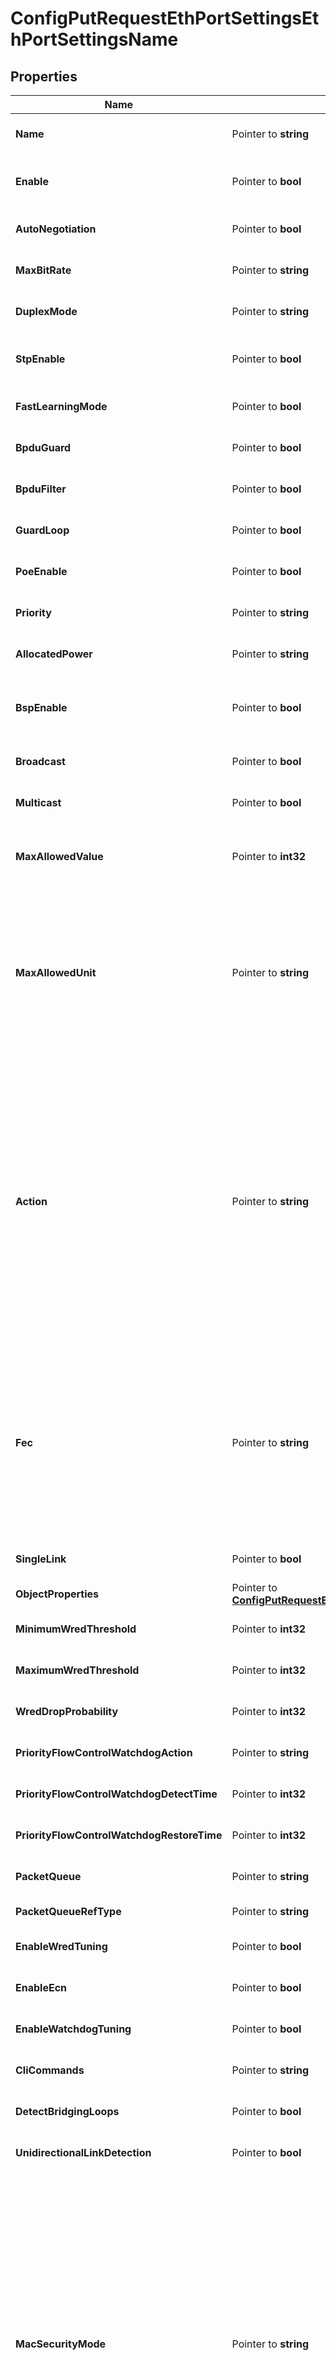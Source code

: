 # ConfigPutRequestEthPortSettingsEthPortSettingsName

## Properties

Name | Type | Description | Notes
------------ | ------------- | ------------- | -------------
**Name** | Pointer to **string** | Object Name. Must be unique. | [optional] [default to ""]
**Enable** | Pointer to **bool** | Enable object. It&#39;s highly recommended to set this value to true so that validation on the object will be ran. | [optional] [default to false]
**AutoNegotiation** | Pointer to **bool** | Indicates if duplex mode should be auto negotiated | [optional] [default to true]
**MaxBitRate** | Pointer to **string** | Maximum Bit Rate allowed | [optional] [default to "-1"]
**DuplexMode** | Pointer to **string** | Duplex Mode | [optional] [default to "Auto"]
**StpEnable** | Pointer to **bool** | Enable Spanning Tree on the port.  Note: the Spanning Tree Type (VLAN, Port, MST) is controlled in the Site Settings | [optional] [default to false]
**FastLearningMode** | Pointer to **bool** | Enable Immediate Transition to Forwarding | [optional] [default to true]
**BpduGuard** | Pointer to **bool** | Block port on BPDU Receive | [optional] [default to false]
**BpduFilter** | Pointer to **bool** | Drop all Rx and Tx BPDUs | [optional] [default to false]
**GuardLoop** | Pointer to **bool** | Enable Cisco Guard Loop | [optional] [default to false]
**PoeEnable** | Pointer to **bool** | PoE Enable | [optional] [default to false]
**Priority** | Pointer to **string** | Priority given when assigning power in a limited power situation | [optional] [default to "High"]
**AllocatedPower** | Pointer to **string** | Power the PoE system will attempt to allocate on this port | [optional] [default to "0.0"]
**BspEnable** | Pointer to **bool** | Enable Traffic Storm Protection which prevents excessive broadcast/multicast/unknown-unicast traffic from overwhelming the Switch CPU | [optional] [default to false]
**Broadcast** | Pointer to **bool** | Broadcast | [optional] [default to true]
**Multicast** | Pointer to **bool** | Multicast | [optional] [default to true]
**MaxAllowedValue** | Pointer to **int32** | Max Percentage of the ports bandwidth allowed for broadcast/multicast/unknown-unicast traffic before invoking the protective action | [optional] [default to 1000]
**MaxAllowedUnit** | Pointer to **string** | Max Percentage of the ports bandwidth allowed for broadcast/multicast/unknown-unicast traffic before invoking the protective action &lt;br&gt;                                                 &lt;div class&#x3D;\&quot;tab\&quot;&gt;                                                     %: Percentage.&lt;br&gt;                                                     kbps: kilobits per second &lt;br&gt;                                                     mbps: megabits per second &lt;br&gt;                                                     gbps: gigabits per second &lt;br&gt;                                                     pps: packet per second &lt;br&gt;                                                     kpps: kilopacket per second &lt;br&gt;                                                 &lt;/div&gt;                                                  | [optional] [default to "pps"]
**Action** | Pointer to **string** | Action taken if broadcast/multicast/unknown-unicast traffic excedes the Max. One of: &lt;br&gt;                                                 &lt;div class&#x3D;\&quot;tab\&quot;&gt;                                                     Protect: Broadcast/Multicast packets beyond the percent rate are silently dropped. QOS drop counters should indicate the drops.&lt;br&gt;&lt;br&gt;                                                     Restrict: Broadcast/Multicast packets beyond the percent rate are dropped. QOS drop counters should indicate the drops.                                                     Alarm is raised . Alarm automatically clears when rate is below configured threshold. &lt;br&gt;&lt;br&gt;                                                     Shutdown: Alarm is raised and port is taken out of service. User must administratively Disable and Enable the port to restore service. &lt;br&gt;                                                 &lt;/div&gt;                                              | [optional] [default to "Protect"]
**Fec** | Pointer to **string** | FEC is Forward Error Correction which is error correction on the fiber link.                                                 &lt;div class&#x3D;\&quot;tab\&quot;&gt;                                                     Any: Allows switch Negotiation between FC and RS &lt;br&gt;                                                     None: Disables FEC on an interface.&lt;br&gt;                                                     FC: Enables FEC on supported interfaces. FC stands for fire code.&lt;br&gt;                                                     RS: Enables FEC on supported interfaces. RS stands for Reed-Solomon code. &lt;br&gt;                                                     None: VnetC doesn&#39;t alter the Switch Value.&lt;br&gt;                                                 &lt;/div&gt;                                              | [optional] [default to "unaltered"]
**SingleLink** | Pointer to **bool** | Ports with this setting will be disabled when link state tracking takes effect | [optional] [default to false]
**ObjectProperties** | Pointer to [**ConfigPutRequestEthPortSettingsEthPortSettingsNameObjectProperties**](ConfigPutRequestEthPortSettingsEthPortSettingsNameObjectProperties.md) |  | [optional] 
**MinimumWredThreshold** | Pointer to **int32** | A value between 1 to 12480(in KiloBytes) | [optional] [default to 1]
**MaximumWredThreshold** | Pointer to **int32** | A value between 1 to 12480(in KiloBytes) | [optional] [default to 1]
**WredDropProbability** | Pointer to **int32** | A value between 0 to 100 | [optional] [default to 0]
**PriorityFlowControlWatchdogAction** | Pointer to **string** | Ports with this setting will be disabled when link state tracking takes effect | [optional] [default to "DROP"]
**PriorityFlowControlWatchdogDetectTime** | Pointer to **int32** | A value between 100 to 5000 | [optional] [default to 100]
**PriorityFlowControlWatchdogRestoreTime** | Pointer to **int32** | A value between 100 to 60000 | [optional] [default to 100]
**PacketQueue** | Pointer to **string** | Packet Queue | [optional] [default to ""]
**PacketQueueRefType** | Pointer to **string** | Object type for packet_queue field | [optional] 
**EnableWredTuning** | Pointer to **bool** | Enables custom tuning of WRED values. Uncheck to use Switch default values. | [optional] [default to false]
**EnableEcn** | Pointer to **bool** | Enables Explicit Congestion Notification for WRED. | [optional] [default to true]
**EnableWatchdogTuning** | Pointer to **bool** | Enables custom tuning of Watchdog values. Uncheck to use Switch default values. | [optional] [default to false]
**CliCommands** | Pointer to **string** | CLI Commands | [optional] [default to ""]
**DetectBridgingLoops** | Pointer to **bool** | Enable Detection of Bridging Loops | [optional] [default to false]
**UnidirectionalLinkDetection** | Pointer to **bool** | Enable Detection of Unidirectional Link | [optional] [default to false]
**MacSecurityMode** | Pointer to **string** | Dynamic - MACs are learned and aged normally up to the limit. &lt;br&gt;                                 &lt;div class&#x3D;\&quot;tab\&quot;&gt;                                     Packets will be dropped from clients exceeding the limit. &lt;br&gt;                                     Once a client ages out, a new client can take its slot. &lt;br&gt;                                     When the port goes operationally down (disconnecting or disabling), the MACs will be flushed.&lt;br&gt;                                 &lt;/div&gt;                             Sticky - Semi permenant learning. &lt;br&gt;                                 &lt;div class&#x3D;\&quot;tab\&quot;&gt;                                     Packets will be dropped from clients exceeding the limit. &lt;br&gt;                                     Addresses do not age out or move within the same switch. &lt;br&gt;                                     Operationally downing a port (disconnecting) does NOT flush the entries. &lt;br&gt;                                     Learned MACs can only be flushed by administratively taking the port down or rebooting the switch.                                 &lt;/div&gt; | [optional] [default to "disabled"]
**MacLimit** | Pointer to **int32** | Between 1-1000 | [optional] [default to 1000]
**SecurityViolationAction** | Pointer to **string** | Protect - All packets are dropped from clients above the MAC Limit. &lt;br&gt;                                 &lt;div class&#x3D;\&quot;tab\&quot;&gt;                                     Exceeding the limit is not alarmed. &lt;br&gt;                                 &lt;/div&gt;                             Restrict - All packets are dropped from clients above the MAC Limit. &lt;br&gt;                                 &lt;div class&#x3D;\&quot;tab\&quot;&gt;                                     Alarm is raised while attempts to exceed limit are active (MAC has not aged). Alarm automatically clears. &lt;br&gt;                                 &lt;/div&gt;                             Shutdown - Alarm is raised and port is taken down if attempt to exceed MAC limit is made. &lt;br&gt;                                 &lt;div class&#x3D;\&quot;tab\&quot;&gt;                                     User must administratively Disable and Enable the port to restore service.                                 &lt;/div&gt; | [optional] [default to "protect"]
**AgingType** | Pointer to **string** | Limit MAC authentication based on inactivity or on absolute time. See Also Aging Time | [optional] [default to "absolute"]
**AgingTime** | Pointer to **int32** | In minutes, how long the client will stay authenticated. See Also Aging Type | [optional] [default to 0]
**LldpEnable** | Pointer to **bool** | LLDP enable | [optional] [default to true]
**LldpMode** | Pointer to **string** | LLDP mode.  Enables LLDP Rx and/or LLDP Tx | [optional] [default to "RxAndTx"]
**LldpMedEnable** | Pointer to **bool** | LLDP med enable | [optional] [default to false]
**LldpMed** | Pointer to [**[]ConfigPutRequestEthPortSettingsEthPortSettingsNameLldpMedInner**](ConfigPutRequestEthPortSettingsEthPortSettingsNameLldpMedInner.md) |  | [optional] 

## Methods

### NewConfigPutRequestEthPortSettingsEthPortSettingsName

`func NewConfigPutRequestEthPortSettingsEthPortSettingsName() *ConfigPutRequestEthPortSettingsEthPortSettingsName`

NewConfigPutRequestEthPortSettingsEthPortSettingsName instantiates a new ConfigPutRequestEthPortSettingsEthPortSettingsName object
This constructor will assign default values to properties that have it defined,
and makes sure properties required by API are set, but the set of arguments
will change when the set of required properties is changed

### NewConfigPutRequestEthPortSettingsEthPortSettingsNameWithDefaults

`func NewConfigPutRequestEthPortSettingsEthPortSettingsNameWithDefaults() *ConfigPutRequestEthPortSettingsEthPortSettingsName`

NewConfigPutRequestEthPortSettingsEthPortSettingsNameWithDefaults instantiates a new ConfigPutRequestEthPortSettingsEthPortSettingsName object
This constructor will only assign default values to properties that have it defined,
but it doesn't guarantee that properties required by API are set

### GetName

`func (o *ConfigPutRequestEthPortSettingsEthPortSettingsName) GetName() string`

GetName returns the Name field if non-nil, zero value otherwise.

### GetNameOk

`func (o *ConfigPutRequestEthPortSettingsEthPortSettingsName) GetNameOk() (*string, bool)`

GetNameOk returns a tuple with the Name field if it's non-nil, zero value otherwise
and a boolean to check if the value has been set.

### SetName

`func (o *ConfigPutRequestEthPortSettingsEthPortSettingsName) SetName(v string)`

SetName sets Name field to given value.

### HasName

`func (o *ConfigPutRequestEthPortSettingsEthPortSettingsName) HasName() bool`

HasName returns a boolean if a field has been set.

### GetEnable

`func (o *ConfigPutRequestEthPortSettingsEthPortSettingsName) GetEnable() bool`

GetEnable returns the Enable field if non-nil, zero value otherwise.

### GetEnableOk

`func (o *ConfigPutRequestEthPortSettingsEthPortSettingsName) GetEnableOk() (*bool, bool)`

GetEnableOk returns a tuple with the Enable field if it's non-nil, zero value otherwise
and a boolean to check if the value has been set.

### SetEnable

`func (o *ConfigPutRequestEthPortSettingsEthPortSettingsName) SetEnable(v bool)`

SetEnable sets Enable field to given value.

### HasEnable

`func (o *ConfigPutRequestEthPortSettingsEthPortSettingsName) HasEnable() bool`

HasEnable returns a boolean if a field has been set.

### GetAutoNegotiation

`func (o *ConfigPutRequestEthPortSettingsEthPortSettingsName) GetAutoNegotiation() bool`

GetAutoNegotiation returns the AutoNegotiation field if non-nil, zero value otherwise.

### GetAutoNegotiationOk

`func (o *ConfigPutRequestEthPortSettingsEthPortSettingsName) GetAutoNegotiationOk() (*bool, bool)`

GetAutoNegotiationOk returns a tuple with the AutoNegotiation field if it's non-nil, zero value otherwise
and a boolean to check if the value has been set.

### SetAutoNegotiation

`func (o *ConfigPutRequestEthPortSettingsEthPortSettingsName) SetAutoNegotiation(v bool)`

SetAutoNegotiation sets AutoNegotiation field to given value.

### HasAutoNegotiation

`func (o *ConfigPutRequestEthPortSettingsEthPortSettingsName) HasAutoNegotiation() bool`

HasAutoNegotiation returns a boolean if a field has been set.

### GetMaxBitRate

`func (o *ConfigPutRequestEthPortSettingsEthPortSettingsName) GetMaxBitRate() string`

GetMaxBitRate returns the MaxBitRate field if non-nil, zero value otherwise.

### GetMaxBitRateOk

`func (o *ConfigPutRequestEthPortSettingsEthPortSettingsName) GetMaxBitRateOk() (*string, bool)`

GetMaxBitRateOk returns a tuple with the MaxBitRate field if it's non-nil, zero value otherwise
and a boolean to check if the value has been set.

### SetMaxBitRate

`func (o *ConfigPutRequestEthPortSettingsEthPortSettingsName) SetMaxBitRate(v string)`

SetMaxBitRate sets MaxBitRate field to given value.

### HasMaxBitRate

`func (o *ConfigPutRequestEthPortSettingsEthPortSettingsName) HasMaxBitRate() bool`

HasMaxBitRate returns a boolean if a field has been set.

### GetDuplexMode

`func (o *ConfigPutRequestEthPortSettingsEthPortSettingsName) GetDuplexMode() string`

GetDuplexMode returns the DuplexMode field if non-nil, zero value otherwise.

### GetDuplexModeOk

`func (o *ConfigPutRequestEthPortSettingsEthPortSettingsName) GetDuplexModeOk() (*string, bool)`

GetDuplexModeOk returns a tuple with the DuplexMode field if it's non-nil, zero value otherwise
and a boolean to check if the value has been set.

### SetDuplexMode

`func (o *ConfigPutRequestEthPortSettingsEthPortSettingsName) SetDuplexMode(v string)`

SetDuplexMode sets DuplexMode field to given value.

### HasDuplexMode

`func (o *ConfigPutRequestEthPortSettingsEthPortSettingsName) HasDuplexMode() bool`

HasDuplexMode returns a boolean if a field has been set.

### GetStpEnable

`func (o *ConfigPutRequestEthPortSettingsEthPortSettingsName) GetStpEnable() bool`

GetStpEnable returns the StpEnable field if non-nil, zero value otherwise.

### GetStpEnableOk

`func (o *ConfigPutRequestEthPortSettingsEthPortSettingsName) GetStpEnableOk() (*bool, bool)`

GetStpEnableOk returns a tuple with the StpEnable field if it's non-nil, zero value otherwise
and a boolean to check if the value has been set.

### SetStpEnable

`func (o *ConfigPutRequestEthPortSettingsEthPortSettingsName) SetStpEnable(v bool)`

SetStpEnable sets StpEnable field to given value.

### HasStpEnable

`func (o *ConfigPutRequestEthPortSettingsEthPortSettingsName) HasStpEnable() bool`

HasStpEnable returns a boolean if a field has been set.

### GetFastLearningMode

`func (o *ConfigPutRequestEthPortSettingsEthPortSettingsName) GetFastLearningMode() bool`

GetFastLearningMode returns the FastLearningMode field if non-nil, zero value otherwise.

### GetFastLearningModeOk

`func (o *ConfigPutRequestEthPortSettingsEthPortSettingsName) GetFastLearningModeOk() (*bool, bool)`

GetFastLearningModeOk returns a tuple with the FastLearningMode field if it's non-nil, zero value otherwise
and a boolean to check if the value has been set.

### SetFastLearningMode

`func (o *ConfigPutRequestEthPortSettingsEthPortSettingsName) SetFastLearningMode(v bool)`

SetFastLearningMode sets FastLearningMode field to given value.

### HasFastLearningMode

`func (o *ConfigPutRequestEthPortSettingsEthPortSettingsName) HasFastLearningMode() bool`

HasFastLearningMode returns a boolean if a field has been set.

### GetBpduGuard

`func (o *ConfigPutRequestEthPortSettingsEthPortSettingsName) GetBpduGuard() bool`

GetBpduGuard returns the BpduGuard field if non-nil, zero value otherwise.

### GetBpduGuardOk

`func (o *ConfigPutRequestEthPortSettingsEthPortSettingsName) GetBpduGuardOk() (*bool, bool)`

GetBpduGuardOk returns a tuple with the BpduGuard field if it's non-nil, zero value otherwise
and a boolean to check if the value has been set.

### SetBpduGuard

`func (o *ConfigPutRequestEthPortSettingsEthPortSettingsName) SetBpduGuard(v bool)`

SetBpduGuard sets BpduGuard field to given value.

### HasBpduGuard

`func (o *ConfigPutRequestEthPortSettingsEthPortSettingsName) HasBpduGuard() bool`

HasBpduGuard returns a boolean if a field has been set.

### GetBpduFilter

`func (o *ConfigPutRequestEthPortSettingsEthPortSettingsName) GetBpduFilter() bool`

GetBpduFilter returns the BpduFilter field if non-nil, zero value otherwise.

### GetBpduFilterOk

`func (o *ConfigPutRequestEthPortSettingsEthPortSettingsName) GetBpduFilterOk() (*bool, bool)`

GetBpduFilterOk returns a tuple with the BpduFilter field if it's non-nil, zero value otherwise
and a boolean to check if the value has been set.

### SetBpduFilter

`func (o *ConfigPutRequestEthPortSettingsEthPortSettingsName) SetBpduFilter(v bool)`

SetBpduFilter sets BpduFilter field to given value.

### HasBpduFilter

`func (o *ConfigPutRequestEthPortSettingsEthPortSettingsName) HasBpduFilter() bool`

HasBpduFilter returns a boolean if a field has been set.

### GetGuardLoop

`func (o *ConfigPutRequestEthPortSettingsEthPortSettingsName) GetGuardLoop() bool`

GetGuardLoop returns the GuardLoop field if non-nil, zero value otherwise.

### GetGuardLoopOk

`func (o *ConfigPutRequestEthPortSettingsEthPortSettingsName) GetGuardLoopOk() (*bool, bool)`

GetGuardLoopOk returns a tuple with the GuardLoop field if it's non-nil, zero value otherwise
and a boolean to check if the value has been set.

### SetGuardLoop

`func (o *ConfigPutRequestEthPortSettingsEthPortSettingsName) SetGuardLoop(v bool)`

SetGuardLoop sets GuardLoop field to given value.

### HasGuardLoop

`func (o *ConfigPutRequestEthPortSettingsEthPortSettingsName) HasGuardLoop() bool`

HasGuardLoop returns a boolean if a field has been set.

### GetPoeEnable

`func (o *ConfigPutRequestEthPortSettingsEthPortSettingsName) GetPoeEnable() bool`

GetPoeEnable returns the PoeEnable field if non-nil, zero value otherwise.

### GetPoeEnableOk

`func (o *ConfigPutRequestEthPortSettingsEthPortSettingsName) GetPoeEnableOk() (*bool, bool)`

GetPoeEnableOk returns a tuple with the PoeEnable field if it's non-nil, zero value otherwise
and a boolean to check if the value has been set.

### SetPoeEnable

`func (o *ConfigPutRequestEthPortSettingsEthPortSettingsName) SetPoeEnable(v bool)`

SetPoeEnable sets PoeEnable field to given value.

### HasPoeEnable

`func (o *ConfigPutRequestEthPortSettingsEthPortSettingsName) HasPoeEnable() bool`

HasPoeEnable returns a boolean if a field has been set.

### GetPriority

`func (o *ConfigPutRequestEthPortSettingsEthPortSettingsName) GetPriority() string`

GetPriority returns the Priority field if non-nil, zero value otherwise.

### GetPriorityOk

`func (o *ConfigPutRequestEthPortSettingsEthPortSettingsName) GetPriorityOk() (*string, bool)`

GetPriorityOk returns a tuple with the Priority field if it's non-nil, zero value otherwise
and a boolean to check if the value has been set.

### SetPriority

`func (o *ConfigPutRequestEthPortSettingsEthPortSettingsName) SetPriority(v string)`

SetPriority sets Priority field to given value.

### HasPriority

`func (o *ConfigPutRequestEthPortSettingsEthPortSettingsName) HasPriority() bool`

HasPriority returns a boolean if a field has been set.

### GetAllocatedPower

`func (o *ConfigPutRequestEthPortSettingsEthPortSettingsName) GetAllocatedPower() string`

GetAllocatedPower returns the AllocatedPower field if non-nil, zero value otherwise.

### GetAllocatedPowerOk

`func (o *ConfigPutRequestEthPortSettingsEthPortSettingsName) GetAllocatedPowerOk() (*string, bool)`

GetAllocatedPowerOk returns a tuple with the AllocatedPower field if it's non-nil, zero value otherwise
and a boolean to check if the value has been set.

### SetAllocatedPower

`func (o *ConfigPutRequestEthPortSettingsEthPortSettingsName) SetAllocatedPower(v string)`

SetAllocatedPower sets AllocatedPower field to given value.

### HasAllocatedPower

`func (o *ConfigPutRequestEthPortSettingsEthPortSettingsName) HasAllocatedPower() bool`

HasAllocatedPower returns a boolean if a field has been set.

### GetBspEnable

`func (o *ConfigPutRequestEthPortSettingsEthPortSettingsName) GetBspEnable() bool`

GetBspEnable returns the BspEnable field if non-nil, zero value otherwise.

### GetBspEnableOk

`func (o *ConfigPutRequestEthPortSettingsEthPortSettingsName) GetBspEnableOk() (*bool, bool)`

GetBspEnableOk returns a tuple with the BspEnable field if it's non-nil, zero value otherwise
and a boolean to check if the value has been set.

### SetBspEnable

`func (o *ConfigPutRequestEthPortSettingsEthPortSettingsName) SetBspEnable(v bool)`

SetBspEnable sets BspEnable field to given value.

### HasBspEnable

`func (o *ConfigPutRequestEthPortSettingsEthPortSettingsName) HasBspEnable() bool`

HasBspEnable returns a boolean if a field has been set.

### GetBroadcast

`func (o *ConfigPutRequestEthPortSettingsEthPortSettingsName) GetBroadcast() bool`

GetBroadcast returns the Broadcast field if non-nil, zero value otherwise.

### GetBroadcastOk

`func (o *ConfigPutRequestEthPortSettingsEthPortSettingsName) GetBroadcastOk() (*bool, bool)`

GetBroadcastOk returns a tuple with the Broadcast field if it's non-nil, zero value otherwise
and a boolean to check if the value has been set.

### SetBroadcast

`func (o *ConfigPutRequestEthPortSettingsEthPortSettingsName) SetBroadcast(v bool)`

SetBroadcast sets Broadcast field to given value.

### HasBroadcast

`func (o *ConfigPutRequestEthPortSettingsEthPortSettingsName) HasBroadcast() bool`

HasBroadcast returns a boolean if a field has been set.

### GetMulticast

`func (o *ConfigPutRequestEthPortSettingsEthPortSettingsName) GetMulticast() bool`

GetMulticast returns the Multicast field if non-nil, zero value otherwise.

### GetMulticastOk

`func (o *ConfigPutRequestEthPortSettingsEthPortSettingsName) GetMulticastOk() (*bool, bool)`

GetMulticastOk returns a tuple with the Multicast field if it's non-nil, zero value otherwise
and a boolean to check if the value has been set.

### SetMulticast

`func (o *ConfigPutRequestEthPortSettingsEthPortSettingsName) SetMulticast(v bool)`

SetMulticast sets Multicast field to given value.

### HasMulticast

`func (o *ConfigPutRequestEthPortSettingsEthPortSettingsName) HasMulticast() bool`

HasMulticast returns a boolean if a field has been set.

### GetMaxAllowedValue

`func (o *ConfigPutRequestEthPortSettingsEthPortSettingsName) GetMaxAllowedValue() int32`

GetMaxAllowedValue returns the MaxAllowedValue field if non-nil, zero value otherwise.

### GetMaxAllowedValueOk

`func (o *ConfigPutRequestEthPortSettingsEthPortSettingsName) GetMaxAllowedValueOk() (*int32, bool)`

GetMaxAllowedValueOk returns a tuple with the MaxAllowedValue field if it's non-nil, zero value otherwise
and a boolean to check if the value has been set.

### SetMaxAllowedValue

`func (o *ConfigPutRequestEthPortSettingsEthPortSettingsName) SetMaxAllowedValue(v int32)`

SetMaxAllowedValue sets MaxAllowedValue field to given value.

### HasMaxAllowedValue

`func (o *ConfigPutRequestEthPortSettingsEthPortSettingsName) HasMaxAllowedValue() bool`

HasMaxAllowedValue returns a boolean if a field has been set.

### GetMaxAllowedUnit

`func (o *ConfigPutRequestEthPortSettingsEthPortSettingsName) GetMaxAllowedUnit() string`

GetMaxAllowedUnit returns the MaxAllowedUnit field if non-nil, zero value otherwise.

### GetMaxAllowedUnitOk

`func (o *ConfigPutRequestEthPortSettingsEthPortSettingsName) GetMaxAllowedUnitOk() (*string, bool)`

GetMaxAllowedUnitOk returns a tuple with the MaxAllowedUnit field if it's non-nil, zero value otherwise
and a boolean to check if the value has been set.

### SetMaxAllowedUnit

`func (o *ConfigPutRequestEthPortSettingsEthPortSettingsName) SetMaxAllowedUnit(v string)`

SetMaxAllowedUnit sets MaxAllowedUnit field to given value.

### HasMaxAllowedUnit

`func (o *ConfigPutRequestEthPortSettingsEthPortSettingsName) HasMaxAllowedUnit() bool`

HasMaxAllowedUnit returns a boolean if a field has been set.

### GetAction

`func (o *ConfigPutRequestEthPortSettingsEthPortSettingsName) GetAction() string`

GetAction returns the Action field if non-nil, zero value otherwise.

### GetActionOk

`func (o *ConfigPutRequestEthPortSettingsEthPortSettingsName) GetActionOk() (*string, bool)`

GetActionOk returns a tuple with the Action field if it's non-nil, zero value otherwise
and a boolean to check if the value has been set.

### SetAction

`func (o *ConfigPutRequestEthPortSettingsEthPortSettingsName) SetAction(v string)`

SetAction sets Action field to given value.

### HasAction

`func (o *ConfigPutRequestEthPortSettingsEthPortSettingsName) HasAction() bool`

HasAction returns a boolean if a field has been set.

### GetFec

`func (o *ConfigPutRequestEthPortSettingsEthPortSettingsName) GetFec() string`

GetFec returns the Fec field if non-nil, zero value otherwise.

### GetFecOk

`func (o *ConfigPutRequestEthPortSettingsEthPortSettingsName) GetFecOk() (*string, bool)`

GetFecOk returns a tuple with the Fec field if it's non-nil, zero value otherwise
and a boolean to check if the value has been set.

### SetFec

`func (o *ConfigPutRequestEthPortSettingsEthPortSettingsName) SetFec(v string)`

SetFec sets Fec field to given value.

### HasFec

`func (o *ConfigPutRequestEthPortSettingsEthPortSettingsName) HasFec() bool`

HasFec returns a boolean if a field has been set.

### GetSingleLink

`func (o *ConfigPutRequestEthPortSettingsEthPortSettingsName) GetSingleLink() bool`

GetSingleLink returns the SingleLink field if non-nil, zero value otherwise.

### GetSingleLinkOk

`func (o *ConfigPutRequestEthPortSettingsEthPortSettingsName) GetSingleLinkOk() (*bool, bool)`

GetSingleLinkOk returns a tuple with the SingleLink field if it's non-nil, zero value otherwise
and a boolean to check if the value has been set.

### SetSingleLink

`func (o *ConfigPutRequestEthPortSettingsEthPortSettingsName) SetSingleLink(v bool)`

SetSingleLink sets SingleLink field to given value.

### HasSingleLink

`func (o *ConfigPutRequestEthPortSettingsEthPortSettingsName) HasSingleLink() bool`

HasSingleLink returns a boolean if a field has been set.

### GetObjectProperties

`func (o *ConfigPutRequestEthPortSettingsEthPortSettingsName) GetObjectProperties() ConfigPutRequestEthPortSettingsEthPortSettingsNameObjectProperties`

GetObjectProperties returns the ObjectProperties field if non-nil, zero value otherwise.

### GetObjectPropertiesOk

`func (o *ConfigPutRequestEthPortSettingsEthPortSettingsName) GetObjectPropertiesOk() (*ConfigPutRequestEthPortSettingsEthPortSettingsNameObjectProperties, bool)`

GetObjectPropertiesOk returns a tuple with the ObjectProperties field if it's non-nil, zero value otherwise
and a boolean to check if the value has been set.

### SetObjectProperties

`func (o *ConfigPutRequestEthPortSettingsEthPortSettingsName) SetObjectProperties(v ConfigPutRequestEthPortSettingsEthPortSettingsNameObjectProperties)`

SetObjectProperties sets ObjectProperties field to given value.

### HasObjectProperties

`func (o *ConfigPutRequestEthPortSettingsEthPortSettingsName) HasObjectProperties() bool`

HasObjectProperties returns a boolean if a field has been set.

### GetMinimumWredThreshold

`func (o *ConfigPutRequestEthPortSettingsEthPortSettingsName) GetMinimumWredThreshold() int32`

GetMinimumWredThreshold returns the MinimumWredThreshold field if non-nil, zero value otherwise.

### GetMinimumWredThresholdOk

`func (o *ConfigPutRequestEthPortSettingsEthPortSettingsName) GetMinimumWredThresholdOk() (*int32, bool)`

GetMinimumWredThresholdOk returns a tuple with the MinimumWredThreshold field if it's non-nil, zero value otherwise
and a boolean to check if the value has been set.

### SetMinimumWredThreshold

`func (o *ConfigPutRequestEthPortSettingsEthPortSettingsName) SetMinimumWredThreshold(v int32)`

SetMinimumWredThreshold sets MinimumWredThreshold field to given value.

### HasMinimumWredThreshold

`func (o *ConfigPutRequestEthPortSettingsEthPortSettingsName) HasMinimumWredThreshold() bool`

HasMinimumWredThreshold returns a boolean if a field has been set.

### GetMaximumWredThreshold

`func (o *ConfigPutRequestEthPortSettingsEthPortSettingsName) GetMaximumWredThreshold() int32`

GetMaximumWredThreshold returns the MaximumWredThreshold field if non-nil, zero value otherwise.

### GetMaximumWredThresholdOk

`func (o *ConfigPutRequestEthPortSettingsEthPortSettingsName) GetMaximumWredThresholdOk() (*int32, bool)`

GetMaximumWredThresholdOk returns a tuple with the MaximumWredThreshold field if it's non-nil, zero value otherwise
and a boolean to check if the value has been set.

### SetMaximumWredThreshold

`func (o *ConfigPutRequestEthPortSettingsEthPortSettingsName) SetMaximumWredThreshold(v int32)`

SetMaximumWredThreshold sets MaximumWredThreshold field to given value.

### HasMaximumWredThreshold

`func (o *ConfigPutRequestEthPortSettingsEthPortSettingsName) HasMaximumWredThreshold() bool`

HasMaximumWredThreshold returns a boolean if a field has been set.

### GetWredDropProbability

`func (o *ConfigPutRequestEthPortSettingsEthPortSettingsName) GetWredDropProbability() int32`

GetWredDropProbability returns the WredDropProbability field if non-nil, zero value otherwise.

### GetWredDropProbabilityOk

`func (o *ConfigPutRequestEthPortSettingsEthPortSettingsName) GetWredDropProbabilityOk() (*int32, bool)`

GetWredDropProbabilityOk returns a tuple with the WredDropProbability field if it's non-nil, zero value otherwise
and a boolean to check if the value has been set.

### SetWredDropProbability

`func (o *ConfigPutRequestEthPortSettingsEthPortSettingsName) SetWredDropProbability(v int32)`

SetWredDropProbability sets WredDropProbability field to given value.

### HasWredDropProbability

`func (o *ConfigPutRequestEthPortSettingsEthPortSettingsName) HasWredDropProbability() bool`

HasWredDropProbability returns a boolean if a field has been set.

### GetPriorityFlowControlWatchdogAction

`func (o *ConfigPutRequestEthPortSettingsEthPortSettingsName) GetPriorityFlowControlWatchdogAction() string`

GetPriorityFlowControlWatchdogAction returns the PriorityFlowControlWatchdogAction field if non-nil, zero value otherwise.

### GetPriorityFlowControlWatchdogActionOk

`func (o *ConfigPutRequestEthPortSettingsEthPortSettingsName) GetPriorityFlowControlWatchdogActionOk() (*string, bool)`

GetPriorityFlowControlWatchdogActionOk returns a tuple with the PriorityFlowControlWatchdogAction field if it's non-nil, zero value otherwise
and a boolean to check if the value has been set.

### SetPriorityFlowControlWatchdogAction

`func (o *ConfigPutRequestEthPortSettingsEthPortSettingsName) SetPriorityFlowControlWatchdogAction(v string)`

SetPriorityFlowControlWatchdogAction sets PriorityFlowControlWatchdogAction field to given value.

### HasPriorityFlowControlWatchdogAction

`func (o *ConfigPutRequestEthPortSettingsEthPortSettingsName) HasPriorityFlowControlWatchdogAction() bool`

HasPriorityFlowControlWatchdogAction returns a boolean if a field has been set.

### GetPriorityFlowControlWatchdogDetectTime

`func (o *ConfigPutRequestEthPortSettingsEthPortSettingsName) GetPriorityFlowControlWatchdogDetectTime() int32`

GetPriorityFlowControlWatchdogDetectTime returns the PriorityFlowControlWatchdogDetectTime field if non-nil, zero value otherwise.

### GetPriorityFlowControlWatchdogDetectTimeOk

`func (o *ConfigPutRequestEthPortSettingsEthPortSettingsName) GetPriorityFlowControlWatchdogDetectTimeOk() (*int32, bool)`

GetPriorityFlowControlWatchdogDetectTimeOk returns a tuple with the PriorityFlowControlWatchdogDetectTime field if it's non-nil, zero value otherwise
and a boolean to check if the value has been set.

### SetPriorityFlowControlWatchdogDetectTime

`func (o *ConfigPutRequestEthPortSettingsEthPortSettingsName) SetPriorityFlowControlWatchdogDetectTime(v int32)`

SetPriorityFlowControlWatchdogDetectTime sets PriorityFlowControlWatchdogDetectTime field to given value.

### HasPriorityFlowControlWatchdogDetectTime

`func (o *ConfigPutRequestEthPortSettingsEthPortSettingsName) HasPriorityFlowControlWatchdogDetectTime() bool`

HasPriorityFlowControlWatchdogDetectTime returns a boolean if a field has been set.

### GetPriorityFlowControlWatchdogRestoreTime

`func (o *ConfigPutRequestEthPortSettingsEthPortSettingsName) GetPriorityFlowControlWatchdogRestoreTime() int32`

GetPriorityFlowControlWatchdogRestoreTime returns the PriorityFlowControlWatchdogRestoreTime field if non-nil, zero value otherwise.

### GetPriorityFlowControlWatchdogRestoreTimeOk

`func (o *ConfigPutRequestEthPortSettingsEthPortSettingsName) GetPriorityFlowControlWatchdogRestoreTimeOk() (*int32, bool)`

GetPriorityFlowControlWatchdogRestoreTimeOk returns a tuple with the PriorityFlowControlWatchdogRestoreTime field if it's non-nil, zero value otherwise
and a boolean to check if the value has been set.

### SetPriorityFlowControlWatchdogRestoreTime

`func (o *ConfigPutRequestEthPortSettingsEthPortSettingsName) SetPriorityFlowControlWatchdogRestoreTime(v int32)`

SetPriorityFlowControlWatchdogRestoreTime sets PriorityFlowControlWatchdogRestoreTime field to given value.

### HasPriorityFlowControlWatchdogRestoreTime

`func (o *ConfigPutRequestEthPortSettingsEthPortSettingsName) HasPriorityFlowControlWatchdogRestoreTime() bool`

HasPriorityFlowControlWatchdogRestoreTime returns a boolean if a field has been set.

### GetPacketQueue

`func (o *ConfigPutRequestEthPortSettingsEthPortSettingsName) GetPacketQueue() string`

GetPacketQueue returns the PacketQueue field if non-nil, zero value otherwise.

### GetPacketQueueOk

`func (o *ConfigPutRequestEthPortSettingsEthPortSettingsName) GetPacketQueueOk() (*string, bool)`

GetPacketQueueOk returns a tuple with the PacketQueue field if it's non-nil, zero value otherwise
and a boolean to check if the value has been set.

### SetPacketQueue

`func (o *ConfigPutRequestEthPortSettingsEthPortSettingsName) SetPacketQueue(v string)`

SetPacketQueue sets PacketQueue field to given value.

### HasPacketQueue

`func (o *ConfigPutRequestEthPortSettingsEthPortSettingsName) HasPacketQueue() bool`

HasPacketQueue returns a boolean if a field has been set.

### GetPacketQueueRefType

`func (o *ConfigPutRequestEthPortSettingsEthPortSettingsName) GetPacketQueueRefType() string`

GetPacketQueueRefType returns the PacketQueueRefType field if non-nil, zero value otherwise.

### GetPacketQueueRefTypeOk

`func (o *ConfigPutRequestEthPortSettingsEthPortSettingsName) GetPacketQueueRefTypeOk() (*string, bool)`

GetPacketQueueRefTypeOk returns a tuple with the PacketQueueRefType field if it's non-nil, zero value otherwise
and a boolean to check if the value has been set.

### SetPacketQueueRefType

`func (o *ConfigPutRequestEthPortSettingsEthPortSettingsName) SetPacketQueueRefType(v string)`

SetPacketQueueRefType sets PacketQueueRefType field to given value.

### HasPacketQueueRefType

`func (o *ConfigPutRequestEthPortSettingsEthPortSettingsName) HasPacketQueueRefType() bool`

HasPacketQueueRefType returns a boolean if a field has been set.

### GetEnableWredTuning

`func (o *ConfigPutRequestEthPortSettingsEthPortSettingsName) GetEnableWredTuning() bool`

GetEnableWredTuning returns the EnableWredTuning field if non-nil, zero value otherwise.

### GetEnableWredTuningOk

`func (o *ConfigPutRequestEthPortSettingsEthPortSettingsName) GetEnableWredTuningOk() (*bool, bool)`

GetEnableWredTuningOk returns a tuple with the EnableWredTuning field if it's non-nil, zero value otherwise
and a boolean to check if the value has been set.

### SetEnableWredTuning

`func (o *ConfigPutRequestEthPortSettingsEthPortSettingsName) SetEnableWredTuning(v bool)`

SetEnableWredTuning sets EnableWredTuning field to given value.

### HasEnableWredTuning

`func (o *ConfigPutRequestEthPortSettingsEthPortSettingsName) HasEnableWredTuning() bool`

HasEnableWredTuning returns a boolean if a field has been set.

### GetEnableEcn

`func (o *ConfigPutRequestEthPortSettingsEthPortSettingsName) GetEnableEcn() bool`

GetEnableEcn returns the EnableEcn field if non-nil, zero value otherwise.

### GetEnableEcnOk

`func (o *ConfigPutRequestEthPortSettingsEthPortSettingsName) GetEnableEcnOk() (*bool, bool)`

GetEnableEcnOk returns a tuple with the EnableEcn field if it's non-nil, zero value otherwise
and a boolean to check if the value has been set.

### SetEnableEcn

`func (o *ConfigPutRequestEthPortSettingsEthPortSettingsName) SetEnableEcn(v bool)`

SetEnableEcn sets EnableEcn field to given value.

### HasEnableEcn

`func (o *ConfigPutRequestEthPortSettingsEthPortSettingsName) HasEnableEcn() bool`

HasEnableEcn returns a boolean if a field has been set.

### GetEnableWatchdogTuning

`func (o *ConfigPutRequestEthPortSettingsEthPortSettingsName) GetEnableWatchdogTuning() bool`

GetEnableWatchdogTuning returns the EnableWatchdogTuning field if non-nil, zero value otherwise.

### GetEnableWatchdogTuningOk

`func (o *ConfigPutRequestEthPortSettingsEthPortSettingsName) GetEnableWatchdogTuningOk() (*bool, bool)`

GetEnableWatchdogTuningOk returns a tuple with the EnableWatchdogTuning field if it's non-nil, zero value otherwise
and a boolean to check if the value has been set.

### SetEnableWatchdogTuning

`func (o *ConfigPutRequestEthPortSettingsEthPortSettingsName) SetEnableWatchdogTuning(v bool)`

SetEnableWatchdogTuning sets EnableWatchdogTuning field to given value.

### HasEnableWatchdogTuning

`func (o *ConfigPutRequestEthPortSettingsEthPortSettingsName) HasEnableWatchdogTuning() bool`

HasEnableWatchdogTuning returns a boolean if a field has been set.

### GetCliCommands

`func (o *ConfigPutRequestEthPortSettingsEthPortSettingsName) GetCliCommands() string`

GetCliCommands returns the CliCommands field if non-nil, zero value otherwise.

### GetCliCommandsOk

`func (o *ConfigPutRequestEthPortSettingsEthPortSettingsName) GetCliCommandsOk() (*string, bool)`

GetCliCommandsOk returns a tuple with the CliCommands field if it's non-nil, zero value otherwise
and a boolean to check if the value has been set.

### SetCliCommands

`func (o *ConfigPutRequestEthPortSettingsEthPortSettingsName) SetCliCommands(v string)`

SetCliCommands sets CliCommands field to given value.

### HasCliCommands

`func (o *ConfigPutRequestEthPortSettingsEthPortSettingsName) HasCliCommands() bool`

HasCliCommands returns a boolean if a field has been set.

### GetDetectBridgingLoops

`func (o *ConfigPutRequestEthPortSettingsEthPortSettingsName) GetDetectBridgingLoops() bool`

GetDetectBridgingLoops returns the DetectBridgingLoops field if non-nil, zero value otherwise.

### GetDetectBridgingLoopsOk

`func (o *ConfigPutRequestEthPortSettingsEthPortSettingsName) GetDetectBridgingLoopsOk() (*bool, bool)`

GetDetectBridgingLoopsOk returns a tuple with the DetectBridgingLoops field if it's non-nil, zero value otherwise
and a boolean to check if the value has been set.

### SetDetectBridgingLoops

`func (o *ConfigPutRequestEthPortSettingsEthPortSettingsName) SetDetectBridgingLoops(v bool)`

SetDetectBridgingLoops sets DetectBridgingLoops field to given value.

### HasDetectBridgingLoops

`func (o *ConfigPutRequestEthPortSettingsEthPortSettingsName) HasDetectBridgingLoops() bool`

HasDetectBridgingLoops returns a boolean if a field has been set.

### GetUnidirectionalLinkDetection

`func (o *ConfigPutRequestEthPortSettingsEthPortSettingsName) GetUnidirectionalLinkDetection() bool`

GetUnidirectionalLinkDetection returns the UnidirectionalLinkDetection field if non-nil, zero value otherwise.

### GetUnidirectionalLinkDetectionOk

`func (o *ConfigPutRequestEthPortSettingsEthPortSettingsName) GetUnidirectionalLinkDetectionOk() (*bool, bool)`

GetUnidirectionalLinkDetectionOk returns a tuple with the UnidirectionalLinkDetection field if it's non-nil, zero value otherwise
and a boolean to check if the value has been set.

### SetUnidirectionalLinkDetection

`func (o *ConfigPutRequestEthPortSettingsEthPortSettingsName) SetUnidirectionalLinkDetection(v bool)`

SetUnidirectionalLinkDetection sets UnidirectionalLinkDetection field to given value.

### HasUnidirectionalLinkDetection

`func (o *ConfigPutRequestEthPortSettingsEthPortSettingsName) HasUnidirectionalLinkDetection() bool`

HasUnidirectionalLinkDetection returns a boolean if a field has been set.

### GetMacSecurityMode

`func (o *ConfigPutRequestEthPortSettingsEthPortSettingsName) GetMacSecurityMode() string`

GetMacSecurityMode returns the MacSecurityMode field if non-nil, zero value otherwise.

### GetMacSecurityModeOk

`func (o *ConfigPutRequestEthPortSettingsEthPortSettingsName) GetMacSecurityModeOk() (*string, bool)`

GetMacSecurityModeOk returns a tuple with the MacSecurityMode field if it's non-nil, zero value otherwise
and a boolean to check if the value has been set.

### SetMacSecurityMode

`func (o *ConfigPutRequestEthPortSettingsEthPortSettingsName) SetMacSecurityMode(v string)`

SetMacSecurityMode sets MacSecurityMode field to given value.

### HasMacSecurityMode

`func (o *ConfigPutRequestEthPortSettingsEthPortSettingsName) HasMacSecurityMode() bool`

HasMacSecurityMode returns a boolean if a field has been set.

### GetMacLimit

`func (o *ConfigPutRequestEthPortSettingsEthPortSettingsName) GetMacLimit() int32`

GetMacLimit returns the MacLimit field if non-nil, zero value otherwise.

### GetMacLimitOk

`func (o *ConfigPutRequestEthPortSettingsEthPortSettingsName) GetMacLimitOk() (*int32, bool)`

GetMacLimitOk returns a tuple with the MacLimit field if it's non-nil, zero value otherwise
and a boolean to check if the value has been set.

### SetMacLimit

`func (o *ConfigPutRequestEthPortSettingsEthPortSettingsName) SetMacLimit(v int32)`

SetMacLimit sets MacLimit field to given value.

### HasMacLimit

`func (o *ConfigPutRequestEthPortSettingsEthPortSettingsName) HasMacLimit() bool`

HasMacLimit returns a boolean if a field has been set.

### GetSecurityViolationAction

`func (o *ConfigPutRequestEthPortSettingsEthPortSettingsName) GetSecurityViolationAction() string`

GetSecurityViolationAction returns the SecurityViolationAction field if non-nil, zero value otherwise.

### GetSecurityViolationActionOk

`func (o *ConfigPutRequestEthPortSettingsEthPortSettingsName) GetSecurityViolationActionOk() (*string, bool)`

GetSecurityViolationActionOk returns a tuple with the SecurityViolationAction field if it's non-nil, zero value otherwise
and a boolean to check if the value has been set.

### SetSecurityViolationAction

`func (o *ConfigPutRequestEthPortSettingsEthPortSettingsName) SetSecurityViolationAction(v string)`

SetSecurityViolationAction sets SecurityViolationAction field to given value.

### HasSecurityViolationAction

`func (o *ConfigPutRequestEthPortSettingsEthPortSettingsName) HasSecurityViolationAction() bool`

HasSecurityViolationAction returns a boolean if a field has been set.

### GetAgingType

`func (o *ConfigPutRequestEthPortSettingsEthPortSettingsName) GetAgingType() string`

GetAgingType returns the AgingType field if non-nil, zero value otherwise.

### GetAgingTypeOk

`func (o *ConfigPutRequestEthPortSettingsEthPortSettingsName) GetAgingTypeOk() (*string, bool)`

GetAgingTypeOk returns a tuple with the AgingType field if it's non-nil, zero value otherwise
and a boolean to check if the value has been set.

### SetAgingType

`func (o *ConfigPutRequestEthPortSettingsEthPortSettingsName) SetAgingType(v string)`

SetAgingType sets AgingType field to given value.

### HasAgingType

`func (o *ConfigPutRequestEthPortSettingsEthPortSettingsName) HasAgingType() bool`

HasAgingType returns a boolean if a field has been set.

### GetAgingTime

`func (o *ConfigPutRequestEthPortSettingsEthPortSettingsName) GetAgingTime() int32`

GetAgingTime returns the AgingTime field if non-nil, zero value otherwise.

### GetAgingTimeOk

`func (o *ConfigPutRequestEthPortSettingsEthPortSettingsName) GetAgingTimeOk() (*int32, bool)`

GetAgingTimeOk returns a tuple with the AgingTime field if it's non-nil, zero value otherwise
and a boolean to check if the value has been set.

### SetAgingTime

`func (o *ConfigPutRequestEthPortSettingsEthPortSettingsName) SetAgingTime(v int32)`

SetAgingTime sets AgingTime field to given value.

### HasAgingTime

`func (o *ConfigPutRequestEthPortSettingsEthPortSettingsName) HasAgingTime() bool`

HasAgingTime returns a boolean if a field has been set.

### GetLldpEnable

`func (o *ConfigPutRequestEthPortSettingsEthPortSettingsName) GetLldpEnable() bool`

GetLldpEnable returns the LldpEnable field if non-nil, zero value otherwise.

### GetLldpEnableOk

`func (o *ConfigPutRequestEthPortSettingsEthPortSettingsName) GetLldpEnableOk() (*bool, bool)`

GetLldpEnableOk returns a tuple with the LldpEnable field if it's non-nil, zero value otherwise
and a boolean to check if the value has been set.

### SetLldpEnable

`func (o *ConfigPutRequestEthPortSettingsEthPortSettingsName) SetLldpEnable(v bool)`

SetLldpEnable sets LldpEnable field to given value.

### HasLldpEnable

`func (o *ConfigPutRequestEthPortSettingsEthPortSettingsName) HasLldpEnable() bool`

HasLldpEnable returns a boolean if a field has been set.

### GetLldpMode

`func (o *ConfigPutRequestEthPortSettingsEthPortSettingsName) GetLldpMode() string`

GetLldpMode returns the LldpMode field if non-nil, zero value otherwise.

### GetLldpModeOk

`func (o *ConfigPutRequestEthPortSettingsEthPortSettingsName) GetLldpModeOk() (*string, bool)`

GetLldpModeOk returns a tuple with the LldpMode field if it's non-nil, zero value otherwise
and a boolean to check if the value has been set.

### SetLldpMode

`func (o *ConfigPutRequestEthPortSettingsEthPortSettingsName) SetLldpMode(v string)`

SetLldpMode sets LldpMode field to given value.

### HasLldpMode

`func (o *ConfigPutRequestEthPortSettingsEthPortSettingsName) HasLldpMode() bool`

HasLldpMode returns a boolean if a field has been set.

### GetLldpMedEnable

`func (o *ConfigPutRequestEthPortSettingsEthPortSettingsName) GetLldpMedEnable() bool`

GetLldpMedEnable returns the LldpMedEnable field if non-nil, zero value otherwise.

### GetLldpMedEnableOk

`func (o *ConfigPutRequestEthPortSettingsEthPortSettingsName) GetLldpMedEnableOk() (*bool, bool)`

GetLldpMedEnableOk returns a tuple with the LldpMedEnable field if it's non-nil, zero value otherwise
and a boolean to check if the value has been set.

### SetLldpMedEnable

`func (o *ConfigPutRequestEthPortSettingsEthPortSettingsName) SetLldpMedEnable(v bool)`

SetLldpMedEnable sets LldpMedEnable field to given value.

### HasLldpMedEnable

`func (o *ConfigPutRequestEthPortSettingsEthPortSettingsName) HasLldpMedEnable() bool`

HasLldpMedEnable returns a boolean if a field has been set.

### GetLldpMed

`func (o *ConfigPutRequestEthPortSettingsEthPortSettingsName) GetLldpMed() []ConfigPutRequestEthPortSettingsEthPortSettingsNameLldpMedInner`

GetLldpMed returns the LldpMed field if non-nil, zero value otherwise.

### GetLldpMedOk

`func (o *ConfigPutRequestEthPortSettingsEthPortSettingsName) GetLldpMedOk() (*[]ConfigPutRequestEthPortSettingsEthPortSettingsNameLldpMedInner, bool)`

GetLldpMedOk returns a tuple with the LldpMed field if it's non-nil, zero value otherwise
and a boolean to check if the value has been set.

### SetLldpMed

`func (o *ConfigPutRequestEthPortSettingsEthPortSettingsName) SetLldpMed(v []ConfigPutRequestEthPortSettingsEthPortSettingsNameLldpMedInner)`

SetLldpMed sets LldpMed field to given value.

### HasLldpMed

`func (o *ConfigPutRequestEthPortSettingsEthPortSettingsName) HasLldpMed() bool`

HasLldpMed returns a boolean if a field has been set.


[[Back to Model list]](../README.md#documentation-for-models) [[Back to API list]](../README.md#documentation-for-api-endpoints) [[Back to README]](../README.md)



